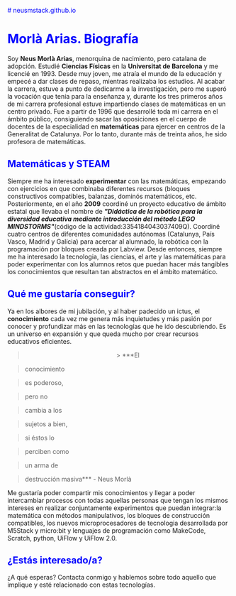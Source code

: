 <font color="blue">#  neusmstack.github.io </font>
# <font color="blue"> Morlà Arias. Biografía </font>

Soy **Neus Morlà Arias**, menorquina de nacimiento, pero catalana de adopción. Estudié **Ciencias Físicas** en la **Universitat de Barcelona** y me licencié en 1993. Desde muy joven, me atraía el mundo de la educación y empecé a dar clases de repaso, mientras realizaba los estudios. Al acabar la carrera, estuve a punto de dedicarme a la investigación, pero me superó la vocación que tenía para la enseñanza y, durante los tres primeros años de mi carrera profesional estuve impartiendo clases de matemáticas en un centro privado. Fue a partir de 1996 que desarrollé toda mi carrera en el ámbito público, consiguiendo sacar las oposiciones en el cuerpo de docentes de la especialidad en **matemáticas** para ejercer en centros de la Generalitat de Catalunya. Por lo tanto, durante más de treinta años, he sido profesora de matemáticas.

## <font color="blue"> Matemáticas y STEAM </font>

Siempre me ha interesado **experimentar** con las matemáticas, empezando con ejercicios en que combinaba diferentes recursos (bloques constructivos compatibles, balanzas, dominós matemáticos, etc. Posteriormente, en el año **2009** coordiné un proyecto educativo de ámbito estatal que llevaba el nombre de ***"Didáctica de la robótica para la diversidad educativa mediante introducción del método LEGO MINDSTORMS"***(código de la actividad:3354184043037409Q). Coordiné cuatro centros de diferentes comunidades autónomas (Catalunya, País Vasco, Madrid y Galícia) para acercar al alumnado, la robótica con la programación por bloques creada por Labview. Desde entonces, siempre me ha interesado la tecnologia, las ciencias, el arte y las matemáticas para poder experimentar con los alumnos retos que puedan hacer más tangibles los conocimientos que resultan tan abstractos en el ámbito matemático.

## <font color="blue"> Qué me gustaría conseguir? </font>

Ya en los albores de mi jubilación, y al haber padecido un ictus, el **conocimiento** cada vez me genera más inquietudes y más pasión por conocer y profundizar más en las tecnologías que he ido descubriendo. Es un universo en expansión y que queda mucho por crear recursos educativos eficientes. 

> <center> > ***El

>conocimiento

>es poderoso,

>pero no

>cambia a los

>sujetos a bien,

>si éstos lo

>perciben como

>un arma de

>destrucción masiva*** - Neus Morlà</center>

Me gustaría poder compartir mis conocimientos y llegar a poder intercambiar procesos con todas aquellas personas que tengan los mismos intereses en realizar conjuntamente experimentos que puedan integrar:la matemática con métodos manipulativos, los bloques de construcción compatibles, los nuevos microprocesadores de tecnologia desarrollada por M5Stack y micro:bit y lenguajes de programación como MakeCode, Scratch, python, UiFlow y UiFlow 2.0.

## <font color="blue"> ¿Estás interesado/a? </font>

¿A qué esperas? Contacta conmigo y hablemos sobre todo aquello que implique y esté relacionado con estas tecnologías.

